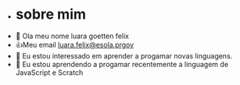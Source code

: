 - # sobre mim
- 👋 Ola meu nome luara goetten felix
- :+1:Meu email luara.felix@esola.prgov
- 👀 Eu estou interessado em aprender a progamar novas linguagens.
- 🌱 Eu estou aprendendo a progamar recentemente a linguagem de JavaScript e Scratch
